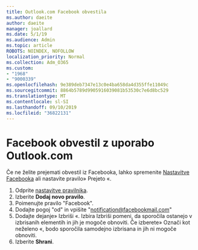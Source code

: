 ```yaml
---
title: Outlook.com Facebook obvestila
ms.author: daeite
author: daeite
manager: joallard
ms.date: 5/1/19
ms.audience: Admin
ms.topic: article
ROBOTS: NOINDEX, NOFOLLOW
localization_priority: Normal
ms.collection: Adm_O365
ms.custom:
- "1968"
- "9000339"
ms.openlocfilehash: 9e389deb7347e13c0e4ba658da4d355ffe11049c
ms.sourcegitcommit: 8864b5789d9905916039081b53530c7e6d8bc529
ms.translationtype: MT
ms.contentlocale: sl-SI
ms.lasthandoff: 09/10/2019
ms.locfileid: "36822131"
---
```

# <a name="facebook-notifications-using-outlookcom"></a>Facebook obvestil z uporabo Outlook.com

Če ne želite prejemati obvestil iz Facebooka, lahko spremenite [Nastavitve Facebooka](https://aka.ms/facebook-notifications-settings) ali nastavite pravilo» Prejeto «.

1. Odprite [nastavitve pravilnika](https://outlook.live.com/mail/options/mail/rules/inboxRules).
1. Izberite **Dodaj novo pravilo**.
1. Poimenujte pravilo "Facebook".
1. Dodajte pogoj "od" in vpišite "notification@facebookmail.com"
1. Dodajte dejanje» Izbriši «. Izbira Izbriši pomeni, da sporočila ostanejo v izbrisanih elementih in jih je mogoče obnoviti. Če izberete» Označi kot neželeno «, bodo sporočila samodejno izbrisana in jih ni mogoče obnoviti.
1. Izberite **Shrani**.